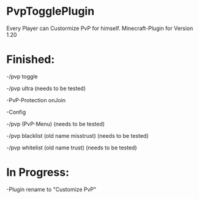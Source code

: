 # PvpTogglePlugin
Every Player can Custormize PvP for himself. Minecraft-Plugin for Version 1.20

# Finished:

-/pvp toggle

-/pvp ultra (needs to be tested)

-PvP-Protection onJoin

-Config

-/pvp (PvP-Menu) (needs to be tested)

-/pvp blacklist (old name misstrust) (needs to be tested)

-/pvp whitelist (old name trust) (needs to be tested)

# In Progress:

-Plugin rename to "Customize PvP"
